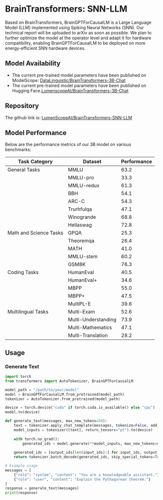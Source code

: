 # BrainTransformers: SNN-LLM

Based on BrainTransformers, BrainGPTForCausalLM is a Large Language Model (LLM) implemented using Spiking Neural Networks (SNN). Our technical report will be uploaded to arXiv as soon as possible. We plan to further optimize the model at the operator level and adapt it for hardware compatibility, enabling BrainGPTForCausalLM to be deployed on more energy-efficient SNN hardware devices.

## Model Availability

- The current pre-trained model parameters have been published on ModelScope: [DataLinguistic/BrainTransformers-3B-Chat](https://www.modelscope.cn/models/DataLinguistic/BrainTransformers-3B-Chat)
- The current pre-trained model parameters have been published on Hugging Face.[LumenscopeAI/BrainTransformers-3B-Chat](https://huggingface.co/LumenscopeAI/BrainTransformers-3B-Chat)

## Repository

The github link is: [LumenScopeAI/BrainTransformers-SNN-LLM](https://github.com/LumenScopeAI/BrainTransformers-SNN-LLM)

## Model Performance

Below are the performance metrics of our 3B model on various benchmarks:

| Task Category | Dataset | Performance |
|---------------|---------|-------------|
| General Tasks | MMLU | 63.2 |
|               | MMLU-pro | 33.3 |
|               | MMLU-redux | 61.3 |
|               | BBH | 54.1 |
|               | ARC-C | 54.3 |
|               | Trurhfulqa | 47.1 |
|               | Winogrande | 68.8 |
|               | Hellaswag | 72.8 |
| Math and Science Tasks | GPQA | 25.3 |
|                        | Theoremqa | 26.4 |
|                        | MATH | 41.0 |
|                        | MMLU-stem | 60.2 |
|                        | GSM8K | 76.3 |
| Coding Tasks | HumanEval | 40.5 |
|              | HumanEval+ | 34.6 |
|              | MBPP | 55.0 |
|              | MBPP+ | 47.5 |
|              | MultiPL-E | 39.6 |
| Multilingual Tasks | Multi-Exam | 52.6 |
|                    | Multi-Understanding | 73.9 |
|                    | Multi-Mathematics | 47.1 |
|                    | Multi-Translation | 28.2 |

## Usage

### Generate Text
```python
import torch
from transformers import AutoTokenizer, BrainGPTForCausalLM

model_path = "/path/to/your/model"
model = BrainGPTForCausalLM.from_pretrained(model_path)
tokenizer = AutoTokenizer.from_pretrained(model_path)

device = torch.device("cuda" if torch.cuda.is_available() else "cpu")
model.to(device)

def generate_text(messages, max_new_tokens=50):
    text = tokenizer.apply_chat_template(messages, tokenize=False, add_generation_prompt=True)
    model_inputs = tokenizer([text], return_tensors="pt").to(device)
    
    with torch.no_grad():
        generated_ids = model.generate(**model_inputs, max_new_tokens=max_new_tokens)
    
    generated_ids = [output_ids[len(input_ids):] for input_ids, output_ids in zip(model_inputs.input_ids, generated_ids)]
    return tokenizer.batch_decode(generated_ids, skip_special_tokens=True)[0]

# Example usage
messages = [
    {"role": "system", "content": "You are a knowledgeable assistant."},
    {"role": "user", "content": "Explain the Pythagorean theorem."}
]
response = generate_text(messages)
print(response)
```
